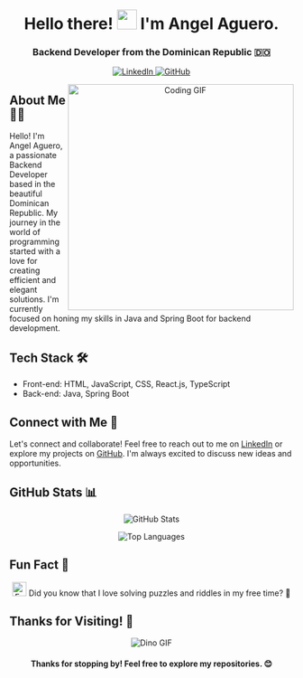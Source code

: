 <h1 align="center">Hello there! <img src="https://media.giphy.com/media/hvRJCLFzcasrR4ia7z/giphy.gif" width="35"> I'm Angel Aguero.</h1>

<h3 align="center">Backend Developer from the Dominican Republic 🇩🇴</h3>

<p align="center">
  <a href="https://www.linkedin.com/in/angel-aguero/" target="_blank">
    <img src="https://img.icons8.com/doodle/40/000000/linkedin--v2.png" alt="LinkedIn"/>
  </a>
  <a href="https://github.com/Angel-Raa" target="_blank">
    <img src="https://img.icons8.com/doodle/40/000000/github--v1.png" alt="GitHub"/>
  </a>
</p>

<p align="center">
  <img align="right" width="400" src="https://media.giphy.com/media/SWoSkN6DxTszqIKEqv/giphy.gif" alt="Coding GIF"/>
</p>

## About Me 👨‍💻

Hello! I'm Angel Aguero, a passionate Backend Developer based in the beautiful Dominican Republic. My journey in the world of programming started with a love for creating efficient and elegant solutions. I'm currently focused on honing my skills in Java and Spring Boot for backend development.

## Tech Stack 🛠️

- Front-end: HTML, JavaScript, CSS, React.js, TypeScript
- Back-end: Java, Spring Boot

## Connect with Me 🤝

Let's connect and collaborate! Feel free to reach out to me on [LinkedIn](https://www.linkedin.com/in/angel-aguero/) or explore my projects on [GitHub](https://github.com/Angel-Raa). I'm always excited to discuss new ideas and opportunities.

## GitHub Stats 📊

<p align="center">
  <img src="https://github-readme-stats.vercel.app/api?username=Angel-Raa&show_icons=true&theme=dark" alt="GitHub Stats"/>
</p>

<p align="center">
  <img src="https://github-readme-stats.vercel.app/api/top-langs/?username=Angel-Raa&layout=compact&theme=dark" alt="Top Languages"/>
</p>

## Fun Fact 🎉

<p align="center">
  <img src="https://raw.githubusercontent.com/marcos-inja/marcos-inja/main/gifs/haha.gif" width="25px" alt="Fun GIF"/>
  Did you know that I love solving puzzles and riddles in my free time? 🧩
</p>

## Thanks for Visiting! 👋

<p align="center">
  <img src="https://raw.githubusercontent.com/saadeghi/saadeghi/master/dino.gif" alt="Dino GIF"/>
</p>

<h4 align="center">Thanks for stopping by! Feel free to explore my repositories. 😊</h4>



<!--
**Angel-Raa/Angel-Raa** is a ✨ _special_ ✨ repository because its `README.md` (this file) appears on your GitHub profile.

